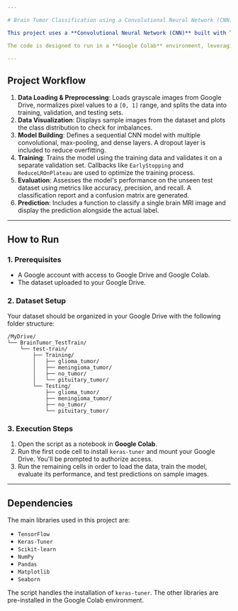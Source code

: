 ```yaml
---

# Brain Tumor Classification using a Convolutional Neural Network (CNN)

This project uses a **Convolutional Neural Network (CNN)** built with TensorFlow and Keras to classify brain MRI images. The model is trained to distinguish between four categories: **glioma tumor**, **meningioma tumor**, **pituitary tumor**, and **no tumor**.

The code is designed to run in a **Google Colab** environment, leveraging Google Drive for dataset storage.

---
```


## Project Workflow

1.  **Data Loading & Preprocessing**: Loads grayscale images from Google Drive, normalizes pixel values to a `[0, 1]` range, and splits the data into training, validation, and testing sets.
2.  **Data Visualization**: Displays sample images from the dataset and plots the class distribution to check for imbalances.
3.  **Model Building**: Defines a sequential CNN model with multiple convolutional, max-pooling, and dense layers. A dropout layer is included to reduce overfitting.
4.  **Training**: Trains the model using the training data and validates it on a separate validation set. Callbacks like `EarlyStopping` and `ReduceLROnPlateau` are used to optimize the training process.
5.  **Evaluation**: Assesses the model's performance on the unseen test dataset using metrics like accuracy, precision, and recall. A classification report and a confusion matrix are generated.
6.  **Prediction**: Includes a function to classify a single brain MRI image and display the prediction alongside the actual label.

---

## How to Run

### 1\. Prerequisites

- A Google account with access to Google Drive and Google Colab.
- The dataset uploaded to your Google Drive.

### 2\. Dataset Setup

Your dataset should be organized in your Google Drive with the following folder structure:

```
/MyDrive/
└── BrainTumor_TestTrain/
    └── test-train/
        ├── Training/
        │   ├── glioma_tumor/
        │   ├── meningioma_tumor/
        │   ├── no_tumor/
        │   └── pituitary_tumor/
        └── Testing/
            ├── glioma_tumor/
            ├── meningioma_tumor/
            ├── no_tumor/
            └── pituitary_tumor/
```

### 3\. Execution Steps

1.  Open the script as a notebook in **Google Colab**.
2.  Run the first code cell to install `keras-tuner` and mount your Google Drive. You'll be prompted to authorize access.
3.  Run the remaining cells in order to load the data, train the model, evaluate its performance, and test predictions on sample images.

---

## Dependencies

The main libraries used in this project are:

- `TensorFlow`
- `Keras-Tuner`
- `Scikit-learn`
- `NumPy`
- `Pandas`
- `Matplotlib`
- `Seaborn`

The script handles the installation of `keras-tuner`. The other libraries are pre-installed in the Google Colab environment.
